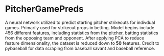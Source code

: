 # PitcherGamePreds

A neural network utilized to predict starting pitcher strikeouts for indivdual games. Primarily used for strikeout props in betting. Model begins include 456 different features, including statistics from the pitcher, batting statistics from the opposing team and opponent. After applying PCA to reduce feature dimensionality, the dataset is reduced down to **50** features. Credit to pybaseball for data scraping from baseball savant and baseball reference. 
